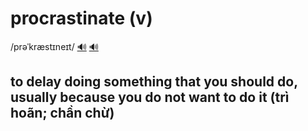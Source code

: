 # procrastinate (v)

/prəˈkræstɪneɪt/ [🔊](https://www.oxfordlearnersdictionaries.com/media/english/uk_pron/p/pro/procr/procrastinate__gb_2.mp3) [🔊](https://www.oxfordlearnersdictionaries.com/media/english/us_pron/p/pro/procr/procrastinate__us_3.mp3)

## to delay doing something that you should do, usually because you do not want to do it (trì hoãn; chần chừ)